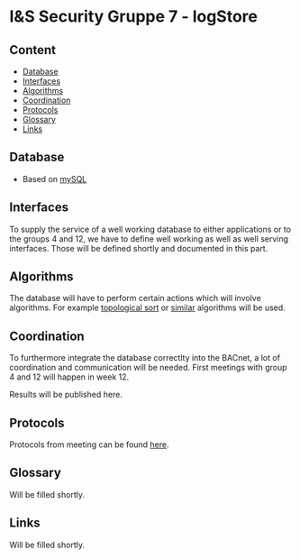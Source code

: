 # I&S Security Gruppe 7 - logStore

## Content

*   [Database](#database)
*   [Interfaces](#interface)
*   [Algorithms](#algorithms)
*   [Coordination](#coordination)
*   [Protocols](#protocols)
*   [Glossary](#glossary)
*   [Links](#link)

## Database

* Based on [mySQL](https://dev.mysql.com/doc/)

## Interfaces

To supply the service of a well working database to either applications or to the groups 4 and 12, we have to define well working as well as well serving interfaces. Those will be defined shortly and documented in this part.

## Algorithms

The database will have to perform certain actions which will involve algorithms. For example [topological sort](https://en.wikipedia.org/wiki/Topological_sorting) or [similar](https://en.wikipedia.org/wiki/Category:Database_algorithms) algorithms will be used. 

## Coordination

To furthermore integrate the database correctlty into the BACnet, a lot of coordination and communication will be needed. First meetings with group 4 and 12 will happen in week 12. 

Results will be published here.

## Protocols

Protocols from meeting can be found [here]().

## Glossary

Will be filled shortly.

## Links

Will be filled shortly.
